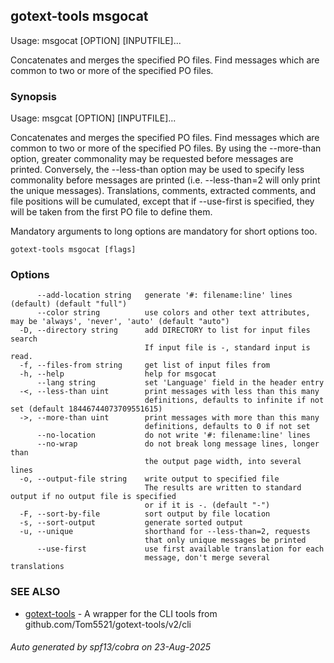 ## gotext-tools msgocat

Usage: msgocat [OPTION] [INPUTFILE]...

Concatenates and merges the specified PO files.
Find messages which are common to two or more of the specified PO files.

### Synopsis

Usage: msgcat [OPTION] [INPUTFILE]...

Concatenates and merges the specified PO files.
Find messages which are common to two or more of the specified PO files.
By using the --more-than option, greater commonality may be requested
before messages are printed.  Conversely, the --less-than option may be
used to specify less commonality before messages are printed (i.e.
--less-than=2 will only print the unique messages).  Translations,
comments, extracted comments, and file positions will be cumulated, except
that if --use-first is specified, they will be taken from the first PO file
to define them.

Mandatory arguments to long options are mandatory for short options too.

```
gotext-tools msgocat [flags]
```

### Options

```
      --add-location string   generate '#: filename:line' lines (default) (default "full")
      --color string          use colors and other text attributes, may be 'always', 'never', 'auto' (default "auto")
  -D, --directory string      add DIRECTORY to list for input files search
                              If input file is -, standard input is read.
  -f, --files-from string     get list of input files from
  -h, --help                  help for msgocat
      --lang string           set 'Language' field in the header entry
  -<, --less-than uint        print messages with less than this many
                              definitions, defaults to infinite if not set (default 18446744073709551615)
  ->, --more-than uint        print messages with more than this many
                              definitions, defaults to 0 if not set
      --no-location           do not write '#: filename:line' lines
      --no-wrap               do not break long message lines, longer than
                              the output page width, into several lines
  -o, --output-file string    write output to specified file
                              The results are written to standard output if no output file is specified
                              or if it is -. (default "-")
  -F, --sort-by-file          sort output by file location
  -s, --sort-output           generate sorted output
  -u, --unique                shorthand for --less-than=2, requests
                              that only unique messages be printed
      --use-first             use first available translation for each
                              message, don't merge several translations
```

### SEE ALSO

* [gotext-tools](gotext-tools.md)	 - A wrapper for the CLI tools from github.com/Tom5521/gotext-tools/v2/cli

###### Auto generated by spf13/cobra on 23-Aug-2025
